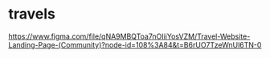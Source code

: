 # travels
https://www.figma.com/file/qNA9MBQToa7nOIiiYosVZM/Travel-Website-Landing-Page-(Community)?node-id=108%3A84&t=B6rUO7TzeWnUl6TN-0
